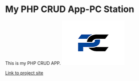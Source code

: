 # My PHP CRUD App-PC Station
This is my PHP CRUD APP.
![alt text][logo]

[logo]: https://github.com/Kiefer-Smith/CA2/blob/main/image_uploads/logo.png  "Logo Title Text 2"

[Link to project site](https://mysql07.comp.dkit.ie/D00223514/CA2/CA2/index.php)
